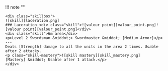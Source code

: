 !!! note ""

    <div class="skillbox">
    ![skill][laceration.png]
    ### Laceration <div class="skill">![valour point][valour_point.png]![valour point][valour_point.png]</div>
    <div class="skill">6m area</div>
    <p>Level 2 Swordsman &middot;> Swordmaster &middot; [Medium Armor]</p>
    ---
    Deals [Strength] damage to all the units in the area 2 times. Usable after 2 attacks.
    <p class="skill-mastery">![skill mastery][skill_mastery.png]  [Mastery] &middot; Usable after 1 attack.</p> 
    </div>
